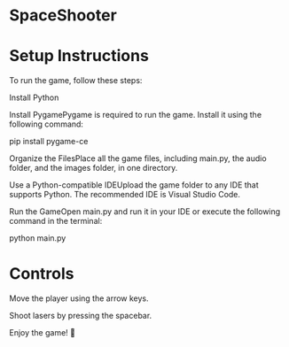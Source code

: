 # SpaceShooter

# Setup Instructions

To run the game, follow these steps:

Install Python

Install PygamePygame is required to run the game. Install it using the following command:

pip install pygame-ce

Organize the FilesPlace all the game files, including main.py, the audio folder, and the images folder, in one directory.

Use a Python-compatible IDEUpload the game folder to any IDE that supports Python. The recommended IDE is Visual Studio Code.

Run the GameOpen main.py and run it in your IDE or execute the following command in the terminal:

python main.py

# Controls

Move the player using the arrow keys.

Shoot lasers by pressing the spacebar.

Enjoy the game! 🚀
